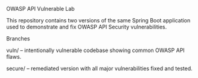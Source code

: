 OWASP API Vulnerable Lab

This repository contains two versions of the same Spring Boot application used to demonstrate and fix OWASP API Security vulnerabilities.

Branches

vuln/ – intentionally vulnerable codebase showing common OWASP API flaws.

secure/ – remediated version with all major vulnerabilities fixed and tested.
